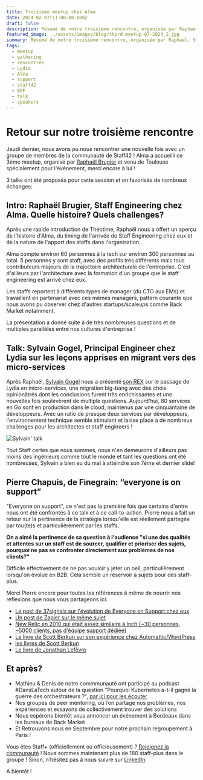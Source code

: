 ```yaml
---
title: Troisième meetup chez Alma
date: 2024-02-07T11:00:00.000Z
draft: false
description: Résumé de notre troisième rencontre, organisée par Raphael, Staff Engineer chez Alma
featured_image: ../assets/images/blog/third-meetup-07-2024_2.jpg
summary: Résumé de notre troisième rencontre, organisée par Raphael, Staff Engineer chez Alma
tags:
  - meetup
  - gathering
  - rencontres
  - Lydia
  - Alma
  - support
  - staff42
  - BOF
  - talk
  - speakers
---
```

# Retour sur notre troisième rencontre

Jeudi dernier, nous avons pu nous rencontrer une nouvelle fois avec un groupe
de membres de la communauté de Staff42 ! Alma a accueilli ce 3ème meetup,
organisé par [Raphaël Brugier](https://www.linkedin.com/in/raphaelbrugier?miniProfileUrn=urn%3Ali%3Afs_miniProfile%3AACoAAAK-6BUBndk8auyFaeliwJ58_e5HBb4sBqY&lipi=urn%3Ali%3Apage%3Ad_flagship3_search_srp_all%3BzHVCf2ufSveTF2JmaTJDKA%3D%3D) et venu de Toulouse spécialement pour l'événement, merci encore à lui !

3 talks ont été proposés pour cette session et on favorisés de nombreux échanges:

## Intro: Raphaël Brugier, Staff Engineering chez Alma. Quelle histoire? Quels challenges?

Après une rapide introduction de Théotime, Raphaël nous a offert un aperçu de l'histoire d'Alma, du timing de l'arrivée de Staff Engineering chez eux et de la nature de l'apport des staffs dans l'organisation.

Alma compte environ 60 personnes à la tech sur environ 300 personnes au total.
5 personnes y sont staff, avec des profils très différents mais tous contributeurs majeurs de la trajectoire architecturale de l'entreprise. C'est d'ailleurs par l'architecture avec la formation d'un groupe
que le staff engineering est arrivé chez eux.

Les staffs reportent à différents types de manager (du CTO aux EMs) et travaillent en partenariat avec ces mêmes managers, pattern courante que nous avons pu observer chez d'autres startups/scaleups comme Back Market
notamment.

La présentation a donné suite à de très nombreuses questions et de multiples parallèles entre nos cultures d'entreprise !

## Talk: Sylvain Gogel, Principal Engineer chez Lydia sur les leçons apprises en migrant vers des micro-services

Après Raphaël, [Sylvain Gogel](https://www.linkedin.com/in/sylvaingogel/) nous a présenté [son REX](https://github.com/meshenka/staff42/blob/main/2024-06-26-microservices-lessons-learned-at-lydia.md) sur le passage de Lydia en micro-services, une migration big-bang avec des choix opinionâtrés dont les conclusions furent très enrichissantes et une nouvelles fois soulevèrent de multiple questions.
Aujourd'hui, 80 services en Go sont en production dans le cloud, maintenus par une cinquantaine de développeurs. Avec un ratio de presque deux services par développeurs, l'environnement technique semble stimulant
et laisse place à de nombreux challenges pour les architectes et staff engineers !

![Sylvain' talk](/img/third-meetup-07-2024_1.jpg)

Tout Staff certes que nous sommes, nous n'en demeurons d'ailleurs pas moins des ingénieurs comme tout le monde et tant les questions ont été nombreuses, Sylvain a bien eu du mal à atteindre son 7ème et dernier slide!

## Pierre Chapuis, de Finegrain: “everyone is on support”

"Everyone on support", ce n'est pas la première fois que certains d'entre nous ont été confrontés à ce talk et à ce call-to-action.
Pierre nous a fait un retour sur la pertinence de la stratégie lorsqu'elle est réellement partagée par tou(te)s et particulièrement par les staffs.

**On a aimé la pertinence de sa question à l'audience "si une des qualités et attentes sur un staff est de sourcer, qualifier et prioriser des sujets, pourquoi ne pas se confronter directement aux problèmes de nos clients?"**

Difficile effectivement de ne pas vouloir y jeter un oeil, particulièrement lorsqu'on évolue en B2B. Cela semble un réservoir à sujets pour des staff-plus.

Merci Pierre encore pour toutes les références à même de nourrir nos réflexions que nous vous partageons ici:

- [Le post de 37signals sur l'évolution de Everyone on Support chez eux](https://signalvnoise.com/svn3/everybody-helps-the-evolution-of-all-hands-support/)
- [Un post de Zapier sur le même sujet](https://zapier.com/blog/everyone-on-support/)
- [New Relic en 2010 qui était assez similaire à Inch (~30 personnes, ~5000 clients, pas d'équipe support dédiée)](https://web.archive.org/web/20110518035551/https://blog.newrelic.com/2010/07/29/how-to-support-5000-customers-with-no-support-staff/)
- [Le livre de Scott Berkun sur son expérience chez Automattic/WordPress](https://scottberkun.com/yearwithoutpants/)
- [les livres de Scott Berkun](https://www.amazon.com/Making-Things-Happen-Mastering-Management/dp/0596517718)
- [Le livre de Jonathan Lefèvre](https://jonathanlefevre.com/livre)

## Et après?

- Mathieu & Denis de notre commmunauté ont participé au podcast #DansLaTech autour de la question "Pourquoi Kubernetes a-t-il gagné la guerre des orchestrateurs ?", [par ici pour les écouter](https://dansla.tech/@danslatech/episodes/pourquoi-kubernetes-a-t-il-gagne-la-guerre-des-orchestrateurs)
- Nos groupes de peer mentoring, où l’on partage nos problèmes, nos expériences et essayons de collectivement trouver des solutions
- Nous espérons bientôt vous annoncer un événement à Bordeaux dans les bureaux de Back Market
- Et Retrouvons nous en Septembre pour notre prochain regroupement à Paris !

Vous êtes Staff+ (officiellement ou officieusement) ? [Rejoignez la communauté](https://staff42.org/about/) !
Nous sommes maintenant plus de 180 staff-plus dans le groupe !
Sinon, n’hésitez pas à nous suivre sur [LinkedIn](https://www.linkedin.com/company/staff42/).

A bientôt !
